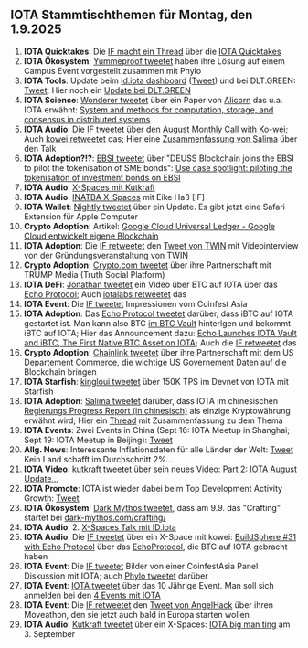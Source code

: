 ## IOTA Stammtischthemen für Montag, den 1.9.2025

1. **IOTA Quicktakes**: Die [IF macht ein Thread](https://x.com/iota/status/1959950815180816762) über die [IOTA Quicktakes](https://youtu.be/t2W9I8AcYlc)
2. **IOTA Ökosystem**: [Yummeproof tweetet](https://x.com/yumeproof/status/1960206589480308943) haben ihre Lösung auf einem Campus Event vorgestellt zusammen mit Phylo
3. **IOTA Tools**: Update beim [id.iota dashboard](https://t.co/v3t33129nU) ([Tweet](https://x.com/id_iota/status/1960086872555717006)) und bei DLT.GREEN: [Tweet](https://x.com/dlt_green/status/1960086484997812666); Hier noch ein [Update bei DLT.GREEN](https://x.com/dlt_green/status/1960433325656694941)
4. **IOTA Science**: [Wonderer tweetet](https://x.com/Wondere12985276/status/1960011970893258996) über ein Paper von [Alicorn](https://www.alicorn.systems/about/) das u.a. IOTA erwähnt: [System and methods for computation, storage, and consensus in distributed systems](https://worldwide.espacenet.com/patent/search/family/096774418/publication/US12393566B1?q=pn%3DUS12393566B1)
5. **IOTA Audio**: Die [IF tweetet](https://x.com/iota/status/1960326362230555117) über den [August Monthly Call with Ko-wei](https://x.com/iota/status/1961398430401450122); Auch [kowei retweetet](https://x.com/kowei1995/status/1960328311516914147) das; Hier eine [Zusammenfassung von Salima](https://x.com/Salimasbegum/status/1961434938752078143) über den Talk
6. **IOTA Adoption?!?**: [EBSI tweetet](https://x.com/EU_EBSI/status/1960313067574550545) über "DEUSS Blockchain joins the EBSI to pilot the tokenisation of SME bonds": [Use case spotlight: piloting the tokenisation of investment bonds on EBSI](https://ec.europa.eu/digital-building-blocks/sites/spaces/EBSI/pages/915931247/Use+case+spotlight+piloting+the+tokenisation+of+investment+bonds+on+EBSI)
7. **IOTA Audio**: [X-Spaces mit Kutkraft](https://x.com/kutkraft/status/1960280991349592228)
8. **IOTA Audio**: [INATBA X-Spaces](https://x.com/INATBA_org/status/1960245181606690838) mit Eike Haß [IF]
9. **IOTA Wallet**: [Nightly tweetet](https://x.com/Nightly_app/status/1960323962547687808) über ein Update. Es gibt jetzt eine Safari Extension für Apple Computer
10. **Crypto Adoption**: Artikel: [Google Cloud Universal Ledger - Google Cloud entwickelt eigene Blockchain](https://www.btc-echo.de/schlagzeilen/gcul-google-cloud-entwickelt-blockchain-214319/?utm_term=Autofeed&utm_medium=Social&utm_source=Twitter#Echobox=1756284937)
11. **IOTA Adoption**: Die [IF retweetet](https://x.com/iota/status/1960657253188473298) den [Tweet von TWIN](https://x.com/TWINGlobalOrg/status/1960656797330493826) mit Videointerview von der Gründungsveranstaltung von TWIN
12. **Crypto Adoption**: [Crypto.com tweetet](https://x.com/cryptocom/status/1960326166646013998) über ihre Partnerschaft mit TRUMP Media (Truth Social Platform)
13. **IOTA DeFi**: [Jonathan tweetet](https://x.com/3rdEclips3/status/1960587090472612212) ein Video über BTC auf IOTA über das [Echo Protocol](https://x.com/EchoProtocol_); Auch [iotalabs retweetet](https://x.com/iotalabs_/status/1960972216373297464) das
14. **IOTA Event**: Die [IF tweetet](https://x.com/iota/status/1960749148585484313) Impressionen vom Coinfest Asia
15. **IOTA Adoption**: Das [Echo Protocol tweetet](https://x.com/EchoProtocol_/status/1961368383326482634) darüber, dass iBTC auf IOTA gestartet ist. Man kann also BTC [im BTC Vault](https://vault.echo-protocol.xyz/) hinterlgen und bekommt iBTC auf IOTA; Hier das Announcement dazu: [Echo Launches IOTA Vault and iBTC, The First Native BTC Asset on IOTA](https://medium.com/@Echoprotocol/echo-launches-iota-vault-and-ibtc-the-first-native-btc-asset-on-iota-f8cce2bb5934); Auch die [IF retweetet](https://x.com/iota/status/1961372273538965647) das
16. **Crypto Adoption**: [Chainlink tweetet](https://x.com/chainlink/status/1961139058773529016) über ihre Partnerschaft mit dem US Departement Commerce, die wichtige US Governement Daten auf die Blockchain bringen
17. **IOTA Starfish**: [kingloui tweetet](https://x.com/kingloui96/status/1961096233583251534) über 150K TPS im Devnet von IOTA mit Starfish
18. **IOTA Adoption**: [Salima tweetet](https://x.com/Salimasbegum/status/1961064622774997467) darüber, dass IOTA im chinesischen [Regierungs Progress Report (in chinesisch)](https://fdi.mofcom.gov.cn/resource/pdf/2025/07/09/0f1aa5c3630a44b6909fd2c19af41dac.pdf) als einzige Kryptowährung erwähnt wird; Hier ein [Thread](https://x.com/Horus_BRB/status/1961417074388988260) mit Zusammenfassung zu dem Thema
19. **IOTA Events**: Zwei Events in China (Sept 16: IOTA Meetup in Shanghai; Sept 19: IOTA Meetup in Beijing): [Tweet](https://x.com/tcampomanes/status/1961120392879149236)
20. **Allg. News**: Interessante Inflationsdaten für alle Länder der Welt: [Tweet](https://x.com/mario_lochner/status/1961107076454752403) Kein Land schafft im Durchschnitt 2%...
21. **IOTA Video**: [kutkraft tweetet](https://x.com/kutkraft/status/1960954350601429057) über sein neues Video: [Part 2: IOTA August Update...](https://youtu.be/I4HnEnI720I)
22. **IOTA Promote**: IOTA ist wieder dabei beim Top Development Activity Growth: [Tweet](https://x.com/chain_broker/status/1960749152649752820)
23. **IOTA Ökosystem**: [Dark Mythos tweetet](https://x.com/DarkMythosTCG/status/1961444786650415463), dass am 9.9. das "Crafting" startet bei [dark-mythos.com/crafting/](https://dark-mythos.com/crafting/)
24. **IOTA Audio**: 2. [X-Spaces Talk mit ID.iota](https://x.com/id_iota/status/1961432586174988317)
25. **IOTA Audio**: Die [IF tweetet](https://x.com/iota/status/1961413527840653458) über ein X-Space mit kowei: [BuildSphere #31 with Echo Protocol](https://x.com/i/spaces/1eaJbjdZWbRJX) über das [EchoProtocol](https://x.com/EchoProtocol_), die BTC auf IOTA gebracht haben
26. **IOTA Event**: Die [IF tweetet](https://x.com/iota/status/1961730628946182632) Bilder von einer CoinfestAsia Panel Diskussion mit IOTA; auch [Phylo tweetet](https://x.com/PhyloIota/status/1961737756641559033) darüber
27. **IOTA Event**: [IOTA tweetet](https://x.com/iota/status/1962093004979683337) über das 10 Jährige Event. Man soll sich anmelden bei den [4 Events mit IOTA](https://week.token2049.com/)
28. **IOTA Event**: Die [IF retweetet](https://x.com/iota/status/1962474372066689355) den [Tweet von AngelHack](https://x.com/AngelHack/status/1962455398377816463) über ihren Moveathon, den sie jetzt auch bald in Europa starten wollen
29. **IOTA Audio**: [Kutkraft tweetet](https://x.com/kutkraft/status/1962467147705352457) über ein X-Spaces: [IOTA big man ting](https://x.com/kutkraft/status/1962467147705352457) am 3. September
